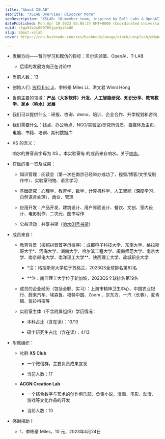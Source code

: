 ```yaml
---
title: "About XSLAB"
seoTitle: "XSLAB Overview: Discover More"
seoDescription: "XSLAB: 10-member team, inspired by Bell Labs & OpenAI, researching, developing apps, and promoting public welfare. Diverse backgrounds"
datePublished: Mon Apr 10 2023 03:05:24 GMT+0000 (Coordinated Universal Time)
cuid: clga93x2s000709jpe3ysbs06
slug: about-xslab
cover: https://cdn.hashnode.com/res/hashnode/image/stock/unsplash/oMpAz-DN-9I/upload/c4f93bc2e6dd4e94ce5d6f93a567fb38.jpeg

---
```


* 发展方向——暂时学习和模仿的目标：贝尔实验室、OpenAI、T-LAB
    
    * 后续的发展方向正在讨论中
        
* 当前人数：13
    
* 创始人们: [吉翔 Eric Ji](https://ericji.hashnode.dev/about-me)、李彬豪 Miles Li、洪文君 Winni Hong
    
* 当前主要的领域：**产品（大多软件）开发、人工智能研究、知识分享、教育教学、家乡（响水）发展**
    
* 我们可以提供什么：研报、咨询、demo、培训、企业合作、升学规划和咨询
    
* 我们需要什么：钱💰、办公地点、NGO/实验室/研究所资质、自媒体及主页、电脑、书籍、培训、期刊数据库
    
* XS 的含义：
    
    响水的拼音首字母为 XS 。本实验室有 的成员来自响水。关于[响水](https://baike.baidu.com/item/%E5%93%8D%E6%B0%B4%E5%8E%BF)。
    
* 在做的事一览及成果：
    
    * 知识管理：阅读会（第一次在南京已经举办成功了，视频/博客/文字版制作中）、实验室刊物、语言学习
        
    * 基础研究：心理学、教育学、数学、计算机科学、人工智能（深度学习、自然语言处理）、商业、管理
        
    * 应用开发：产品开发、建筑设计、用户界面设计、餐饮、文创、室内设计、电影制作、二次元、图书写作
        
    * 公益活动：共享书架（[响水01号书架](http://xhslink.com/t6f0np)）
        
* 成员来自：
    
    * 教育背景（按照拼音首字母排序）：成都电子科技大学、东南大学、格拉斯哥大学\*、河海大学、湖南大学、哈尔滨工程大学、闽南师范大学、南京大学、南京邮电大学、南洋理工大学\*\*、陕西理工大学、盐城职业大学
        
        * \*注：格拉斯哥大学位于苏格兰，2023QS全球排名第82名
            
        * \*\*注：南洋理工大学位于新加坡，2023QS全球排名第19名
            
    * 成员的企业经历（包括全职、实习）：上海市精神卫生中心、中国农业银行、蔚来汽车、埃森哲、福特中国、Zoom 、京东方、一汽（长春）、麦肯锡、蓝衫科技等
        
    * 实验室主体（不含附属组织）学历情况：
        
        * 本科占比（含在读）：13/13
            
        * 硕士研究生占比（含在读）：4/13
            
* 附属组织：
    
    * 社群 **XS Club**
        
        * 一个微信群，主要负责成果宣发
            
        * 当前人数：17
            
    * **ACGN Creation Lab**
        
        * 一个结合数字与艺术的创作俱乐部，负责小说、漫画、电影、动漫、游戏等文化作品的开发
            
        * 当前人数：10
            
* 感谢捐助！
    
    * 1、李彬豪 Miles，10 元，2023年4月24日